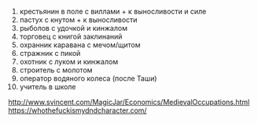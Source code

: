 1. крестьянин в поле с виллами + к выносливости и силе
2. пастух с кнутом + к выносливости
3. рыболов с удочкой и кинжалом
4. торговец с книгой заклинаний
5. охранник каравана с мечом/щитом
6. стражник с пикой
7. охотник с луком и кинжалом
8. строитель с молотом
9. оператор водяного колеса (после Таши)
10. учитель в школе

http://www.svincent.com/MagicJar/Economics/MedievalOccupations.html
https://whothefuckismydndcharacter.com/
